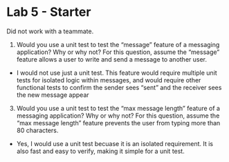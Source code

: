 # Lab 5 - Starter

Did not work with a teammate. 

1. Would you use a unit test to test the “message” feature of a messaging application? Why or why not? For this question, assume the “message” feature allows a user to write and send a message to another user.
  - I would not use just a unit test. This feature would require multiple unit tests for isolated logic within messages, and would require other functional tests to confirm the sender sees “sent” and the receiver sees the new message appear
  
3. Would you use a unit test to test the “max message length” feature of a messaging application? Why or why not? For this question, assume the “max message length” feature prevents the user from typing more than 80 characters.
- Yes, I would use a unit test becuase it is an isolated requirement. It is also fast and easy to verify, making it simple for a unit test. 

